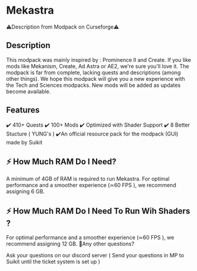 # Mekastra

⚠️Description from Modpack on Curseforge⚠️

Description
-
This modpack was mainly inspired by : Prominence II and Create. If you like mods like Mekanism, Create, Ad Astra or AE2, we're sure you'll love it.
The modpack is far from complete, lacking quests and descriptions (among other things).
We hope this modpack will give you a new experience with the Tech and Sciences modpacks.
New mods will be added as updates become available.



Features
-
✔️ 410+ Quests
✔️ 100+ Mods
✔️ Optimized with Shader Support
✔️ 8 Better Stucture ( YUNG's )
✔️An official resource pack for the modpack (GUI) made by Suikit

⚡ How Much RAM Do I Need? 
-
A minimum of 4GB of RAM is required to run Mekastra.
For optimal performance and a smoother experience (≃60 FPS ), we recommend assigning 6 GB.

⚡ How Much RAM Do I Need To Run Wih Shaders ?
-
For optimal performance and a smoother experience (≃60 FPS ), we recommend assigning 12 GB.
💭Any other questions?


Ask your questions on our discord server ( Send your questions in MP to Suikit until the ticket system is set up )

